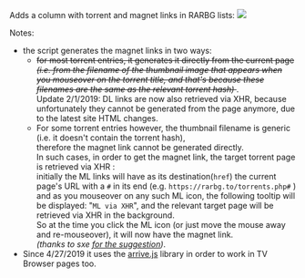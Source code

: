 Adds a column with torrent and magnet links in RARBG lists: 
![](https://i.imgur.com/JpNCgIe.jpg)

Notes: 

- the script generates the magnet links in two ways: 
  - <strike>for most torrent entries, it generates it directly from the current page  
  *(i.e. from the filename of the thumbnail image that appears when you mouseover on the torrent title, and that's because these filenames are the same as the relevant torrent hash)* </strike>.  
  Update 2/1/2019: DL links are now also retrieved via XHR, because unfortunately they cannot be generated from the page anymore, due to the latest site HTML changes.  
  - For some torrent entries however, the thumbnail filename is generic (i.e. it doesn't contain the torrent hash),  
  therefore the magnet link cannot be generated directly.  
  In such cases, in order to get the magnet link, the target torrent page is retrieved via XHR :  
initially the ML links will have as its destination(`href`) the current page's URL with a `#` in its end (e.g. `https://rarbg.to/torrents.php#` )  
and as you mouseover on any such ML icon, the following tooltip will be displayed: "`ML via XHR`", and the relevant target page will be retrieved via XHR in the background.  
So at the time you click the ML icon (or just move the mouse away and re-mouseover), it will now have the magnet link.  
*(thanks to sxe [for the suggestion](https://greasyfork.org/en/forum/discussion/30691/x))*.
- Since 4/27/2019 it uses the [arrive.js](https://github.com/uzairfarooq/arrive) library in order to work in TV Browser pages too.